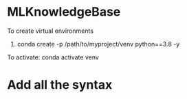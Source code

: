 # MLKnowledgeBase

To create virtual environments
1. conda create -p /path/to/myproject/venv python==3.8 -y


To activate:
conda activate venv

# Add all the syntax